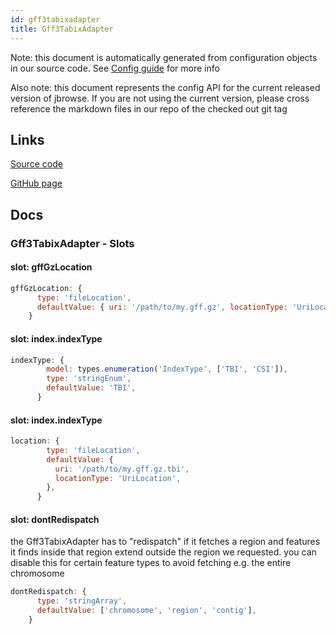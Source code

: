 ```yaml
---
id: gff3tabixadapter
title: Gff3TabixAdapter
---
```


Note: this document is automatically generated from configuration objects in our
source code. See [Config guide](/docs/config_guide) for more info

Also note: this document represents the config API for the current released
version of jbrowse. If you are not using the current version, please cross
reference the markdown files in our repo of the checked out git tag

## Links

[Source code](https://github.com/GMOD/jbrowse-components/blob/main/plugins/gff3/src/Gff3TabixAdapter/configSchema.ts)

[GitHub page](https://github.com/GMOD/jbrowse-components/tree/main/website/docs/config/Gff3TabixAdapter.md)

## Docs

### Gff3TabixAdapter - Slots

#### slot: gffGzLocation

```js
gffGzLocation: {
      type: 'fileLocation',
      defaultValue: { uri: '/path/to/my.gff.gz', locationType: 'UriLocation' },
    }
```

#### slot: index.indexType

```js
indexType: {
        model: types.enumeration('IndexType', ['TBI', 'CSI']),
        type: 'stringEnum',
        defaultValue: 'TBI',
      }
```

#### slot: index.indexType

```js
location: {
        type: 'fileLocation',
        defaultValue: {
          uri: '/path/to/my.gff.gz.tbi',
          locationType: 'UriLocation',
        },
      }
```

#### slot: dontRedispatch

the Gff3TabixAdapter has to "redispatch" if it fetches a region and features it
finds inside that region extend outside the region we requested. you can disable
this for certain feature types to avoid fetching e.g. the entire chromosome

```js
dontRedispatch: {
      type: 'stringArray',
      defaultValue: ['chromosome', 'region', 'contig'],
    }
```
